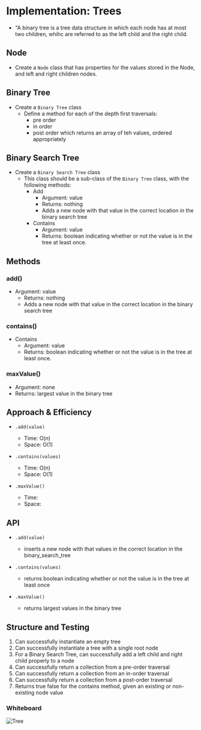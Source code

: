 # Implementation: Trees

- "A binary tree is a tree data structure in which each node has at most two children, whihc are referred to as the left child and the right child.

## Node

- Create a `Node` class that has properties for the values stored in the Node, and left and right children nodes.

## Binary Tree

- Create a `Binary Tree` class
  - Define a method for each of the depth first traversals:
    - pre order
    - in order
    - post order which returns an array of teh values, ordered appropriately

## Binary Search Tree

- Create a `Binary Search Tree` class
  - This class should be a sub-class of the `Binary Tree` class, with the following methods:
    - Add
      - Argument: value
      - Returns: nothing
      - Adds a new node with that value in the correct location in the binary search tree
    - Contains
      - Argument: value
      - Returns: boolean indicating whether or not the value is in the tree at least once.

## Methods

### add()

- Argument: value
  - Returns: nothing
  - Adds a new node with that value in the correct location in the binary search tree

### contains()

- Contains
  - Argument: value
  - Returns: boolean indicating whether or not the value is in the tree at least once.

### maxValue()

- Argument: none
- Returns: largest value in the binary tree


## Approach & Efficiency

- `.add(value)`
  - Time: O(n)
  - Space: O(1)

- `.contains(values)`
  - Time: O(n)
  - Space: O(1)

- `.maxValue()`
  - Time:
  - Space:

## API

- `.add(value)`
  - inserts a new node with that values in the correct location in the binary_search_tree

- `.contains(values)`
  - returns boolean indicating whether or not the value is in the tree at least once

- `.maxValue()`
  - returns largest values in the binary tree

## Structure and Testing

1. Can successfully instantiate an empty tree
2. Can successfully instantiate a tree with a single root node
3. For a Binary Search Tree, can successfully add a left child and right child properly to a node
4. Can successfully return a collection from a pre-order traversal
5. Can successfully return a collection from an in-order traversal
6. Can successfully return a collection from a post-order traversal
7. Returns true	false for the contains method, given an existing or non-existing node value

### Whiteboard

![Tree]()
